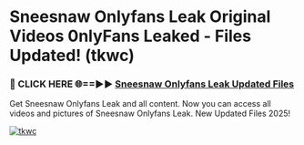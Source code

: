 # Sneesnaw Onlyfans Leak Original Videos 0nlyFans Leaked - Files Updated! (tkwc)

<h3>🔴 CLICK HERE 🌐==►► <a href="https://best4dudes.click/HH4t6V" rel="nofollow">Sneesnaw Onlyfans Leak Updated Files</a></h3>

Get Sneesnaw Onlyfans Leak and all content. Now you can access all videos and pictures of Sneesnaw Onlyfans Leak. New Updated Files 2025!

[![tkwc](https://github.com/user-attachments/assets/8c521d6e-e6e3-4a75-9320-d58ab9d79d5b)](https://best4dudes.click/HH4t6V)

